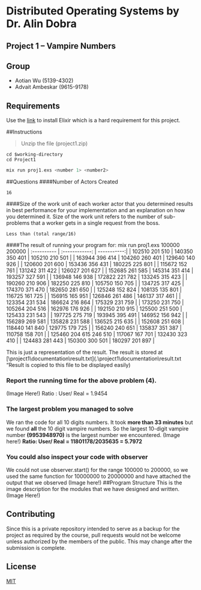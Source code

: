 # Distributed Operating Systems by Dr. Alin Dobra
## Project 1 – Vampire Numbers
## Group
* Aotian Wu (5139-4302)
* Advait Ambeskar (9615-9178)

## Requirements
Use the [link](https://elixir-lang.org/install.html) to install Elixir which is a hard requirement for this project.

##Instructions
> Unzip the file (project1.zip)

```shell
cd $working-directory
cd Project1
```
```elixir
mix run proj1.exs <number 1> <number2>
```

##Questions
####Number of Actors Created
```
16
```
####Size of the work unit of each worker actor that you determined results in best performance for your implementation and an explanation on how you determined it. Size of the work unit refers to the number of sub-problems that a worker gets in a single request from the boss.
```
Less than (total range/16)
```
####The result of running your program for: mix run proj1.exs 100000 200000
| :---------- | :------------: | -----------:|
| 102510 201 510 | 140350 350 401 | 105210 210 501 |
| 163944 396 414 | 104260 260 401 | 129640 140 926 |
| 120600 201 600 | 153436 356 431 | 180225 225 801 |
| 115672 152 761 | 131242 311 422 | 126027 201 627 |
| 152685 261 585 | 145314 351 414 | 193257 327 591 |
| 136948 146 938 | 172822 221 782 | 133245 315 423 |
| 190260 210 906 | 182250 225 810 | 105750 150 705 |
| 134725 317 425 | 174370 371 470 | 182650 281 650 |
| 125248 152 824 | 108135 135 801 | 116725 161 725 |
| 156915 165 951 | 126846 261 486 | 146137 317 461 |
| 123354 231 534 | 186624 216 864 | 175329 231 759 |
| 173250 231 750 | 105264 204 516 | 162976 176 926 |
| 192150 210 915 | 125500 251 500 | 125433 231 543 |
| 197725 275 719 | 193945 395 491 | 146952 156 942 |
| 156289 269 581 | 135828 231 588 | 136525 215 635 |
| 152608 251 608 | 118440 141 840 | 129775 179 725 |
| 156240 240 651 | 135837 351 387 | 110758 158 701 |
| 125460 204 615 246 510 | 117067 167 701 | 132430 323 410 |
| 124483 281 443 | 150300 300 501 | 180297 201 897 |

This is just a representation of the result. The result is stored at [\project1\documentation\result.txt](.\project1\documentation\result.txt “Result is copied to this file to be displayed easily)


### Report the running time for the above problem (4).
(Image Here!)
Ratio : User/ Real = 1.9454
### The largest problem you managed to solve
We ran the code for all 10 digits numbers. It took __more than 33 minutes__ but we found __all__ the 10 digit vampire numbers.
So the largest 10-digit vampire number **(9953948970)** is the largest number we encountered.
(Image here!) 
**Ratio: User/ Real = 11801178/2035635 = 5.7972**
###  You could also inspect your code with observer
We could not use observer.start() for the range 100000 to 200000, so we used the same function for 10000000 to 20000000 and have attached the output that we observed
(Image here!)
##Program Structure
This is the image description for the modules that we have designed and written.
(Image Here!)
##

## Contributing
Since this is a private repository intended to serve as a backup for the project as required by the course, pull requests would not be welcome unless authorized by the members of the public.
This may change after the submission is complete.

## License
[MIT](https://choosealicense.com/licenses/mit/)